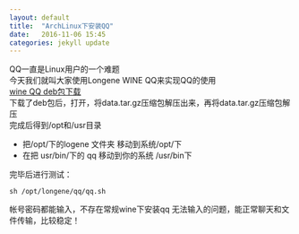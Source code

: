 ```yaml
---
layout: default
title:  "ArchLinux下安装QQ"
date:   2016-11-06 15:45
categories: jekyll update
---
```

QQ一直是Linux用户的一个难题  
今天我们就叫大家使用Longene WINE QQ来实现QQ的使用  
[wine QQ deb包下载](http://www.longene.org/download/WineQQ7.8-20151109-Longene.deb)  
下载了deb包后，打开，将data.tar.gz压缩包解压出来，再将data.tar.gz压缩包解压  
完成后得到/opt和/usr目录  
- 把/opt/下的logene 文件夹 移动到系统/opt/下  
- 在把 usr/bin/下的 qq 移动到你的系统 /usr/bin下  

完毕后进行测试：
```
sh /opt/longene/qq/qq.sh
```
帐号密码都能输入，不存在常规wine下安装qq 无法输入的问题，能正常聊天和文件传输，比较稳定！  
  

